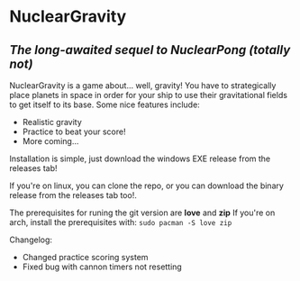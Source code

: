 # NuclearGravity
## _The long-awaited sequel to NuclearPong (totally not)_





NuclearGravity is a game about... well, gravity!
You have to strategically place planets in space in order for your ship to use their gravitational fields to get itself to its base.
Some nice features include:

- Realistic gravity
- Practice to beat your score!
- More coming...


Installation is simple, just download the windows EXE release from the releases tab!

If you're on linux, you can clone the repo, or you can download the binary release from the releases tab too!.

The prerequisites for runing the git version are **love** and **zip**
If you're on arch, install the prerequisites with:
``sudo pacman -S love zip
``


Changelog:
- Changed practice scoring system
- Fixed bug with cannon timers not resetting
